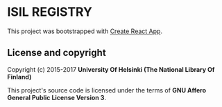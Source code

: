 # ISIL REGISTRY

This project was bootstrapped with [Create React App](https://github.com/facebookincubator/create-react-app).

## License and copyright

Copyright (c) 2015-2017 **University Of Helsinki (The National Library Of Finland)**

This project's source code is licensed under the terms of **GNU Affero General Public License Version 3**.
